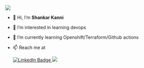 ![](https://komarev.com/ghpvc/?username=Shankar-Kanni&color=green)

- 👋 Hi, I’m **Shankar Kanni**
- 👀 I’m interested in learning devops
- 🌱 I’m currently learning Openshift/Terraform/Github actions
- 📫 Reach me at <div id="badges">
  <a href="https://www.linkedin.com/in/shankar-k-888381ba/">
    <img src="https://img.shields.io/badge/LinkedIn-blue?style=for-the-badge&logo=linkedin&logoColor=white" alt="LinkedIn Badge"/>
  </a>
    <a href="https://mail.google.com/mail/u/0/?fs=1&to=shankarkanni80@gmail.com&su=SUBJECT&body=BODY&tf=cm">
    <img src="https://img.shields.io/badge/Gmail-D14836?style=for-the-badge&logo=gmail&logoColor=white"/>
  </a>
  
  </div>

<!---
Shankar-Kanni/Shankar-Kanni is a ✨ special ✨ repository because its `README.md` (this file) appears on your GitHub profile.
You can click the Preview link to take a look at your changes.
--->
